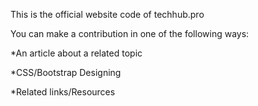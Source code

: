 This is the official website code of techhub.pro

You can make a contribution in one of the following ways:

  *An article about a related topic
  
  *CSS/Bootstrap Designing
  
  *Related links/Resources
